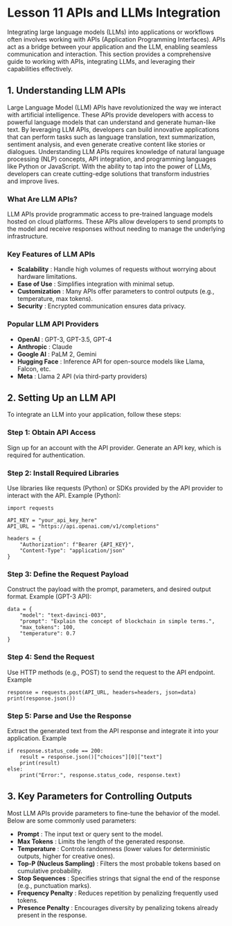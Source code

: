 # Lesson 11 APIs and LLMs Integration
Integrating large language models (LLMs) into applications or workflows often involves working with APIs (Application Programming Interfaces). APIs act as a bridge between your application and the LLM, enabling seamless communication and interaction. This section provides a comprehensive guide to working with APIs, integrating LLMs, and leveraging their capabilities effectively.

## 1. Understanding LLM APIs
Large Language Model (LLM) APIs have revolutionized the way we interact with artificial intelligence. These APIs provide developers with access to powerful language models that can understand and generate human-like text. By leveraging LLM APIs, developers can build innovative applications that can perform tasks such as language translation, text summarization, sentiment analysis, and even generate creative content like stories or dialogues. Understanding LLM APIs requires knowledge of natural language processing (NLP) concepts, API integration, and programming languages like Python or JavaScript. With the ability to tap into the power of LLMs, developers can create cutting-edge solutions that transform industries and improve lives.

### What Are LLM APIs?
LLM APIs provide programmatic access to pre-trained language models hosted on cloud platforms. These APIs allow developers to send prompts to the model and receive responses without needing to manage the underlying infrastructure.

### Key Features of LLM APIs
- **Scalability** : Handle high volumes of requests without worrying about hardware limitations.
- **Ease of Use** : Simplifies integration with minimal setup.
- **Customization** : Many APIs offer parameters to control outputs (e.g., temperature, max tokens).
- **Security** : Encrypted communication ensures data privacy.

### Popular LLM API Providers
- **OpenAI** : GPT-3, GPT-3.5, GPT-4
- **Anthropic** : Claude
- **Google AI** : PaLM 2, Gemini
- **Hugging Face** : Inference API for open-source models like Llama, Falcon, etc.
- **Meta** : Llama 2 API (via third-party providers)

## 2. Setting Up an LLM API
To integrate an LLM into your application, follow these steps:

### Step 1: Obtain API Access
Sign up for an account with the API provider.
Generate an API key, which is required for authentication.

### Step 2: Install Required Libraries
Use libraries like requests (Python) or SDKs provided by the API provider to interact with the API. Example (Python):


```
import requests

API_KEY = "your_api_key_here"
API_URL = "https://api.openai.com/v1/completions"

headers = {
    "Authorization": f"Bearer {API_KEY}",
    "Content-Type": "application/json"
}
```

### Step 3: Define the Request Payload
Construct the payload with the prompt, parameters, and desired output format.
Example (GPT-3 API):

```
data = {
    "model": "text-davinci-003",
    "prompt": "Explain the concept of blockchain in simple terms.",
    "max_tokens": 100,
    "temperature": 0.7
}
```

### Step 4: Send the Request
Use HTTP methods (e.g., POST) to send the request to the API endpoint.
Example

```
response = requests.post(API_URL, headers=headers, json=data)
print(response.json())
```

### Step 5: Parse and Use the Response
Extract the generated text from the API response and integrate it into your application.
Example

```
if response.status_code == 200:
    result = response.json()["choices"][0]["text"]
    print(result)
else:
    print("Error:", response.status_code, response.text)
```

## 3. Key Parameters for Controlling Outputs
Most LLM APIs provide parameters to fine-tune the behavior of the model. Below are some commonly used parameters:

- **Prompt** : The input text or query sent to the model.
- **Max Tokens** : Limits the length of the generated response.
- **Temperature** : Controls randomness (lower values for deterministic outputs, higher for creative ones).
- **Top-P (Nucleus Sampling)** : Filters the most probable tokens based on cumulative probability.
- **Stop Sequences** : Specifies strings that signal the end of the response (e.g., punctuation marks).
- **Frequency Penalty** : Reduces repetition by penalizing frequently used tokens.
- **Presence Penalty** : Encourages diversity by penalizing tokens already present in the response.


